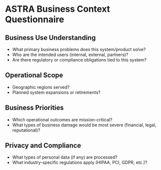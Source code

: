 # ASTRA Business Context Questionnaire

## Business Use Understanding
- What primary business problems does this system/product solve?
- Who are the intended users (internal, external, partners)?
- Are there regulatory or compliance obligations tied to this system?

## Operational Scope
- Geographic regions served?
- Planned system expansions or retirements?

## Business Priorities
- Which operational outcomes are mission-critical?
- What types of business damage would be most severe (financial, legal, reputational)?

## Privacy and Compliance
- What types of personal data (if any) are processed?
- What industry-specific regulations apply (HIPAA, PCI, GDPR, etc.)?
